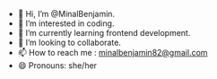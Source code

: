 - 👋 Hi, I’m @MinalBenjamin.
- 👀 I’m interested in coding.
- 🌱 I’m currently learning frontend development.
- 💞️ I’m looking to collaborate.
- 📫 How to reach me : minalbenjamin82@gmail.com
- 😄 Pronouns: she/her

<!---
MinalBenjamin/MinalBenjamin is a ✨ special ✨ repository because its `README.md` (this file) appears on your GitHub profile.
You can click the Preview link to take a look at your changes.
--->
